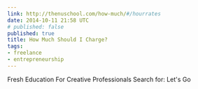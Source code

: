 ```yaml
---
link: http://thenuschool.com/how-much/#/hourrates
date: 2014-10-11 21:58 UTC
# published: false
published: true
title: How Much Should I Charge?
tags:
- freelance
- entrepreneurship
---
```


Fresh Education For Creative Professionals Search for: Let's Go
